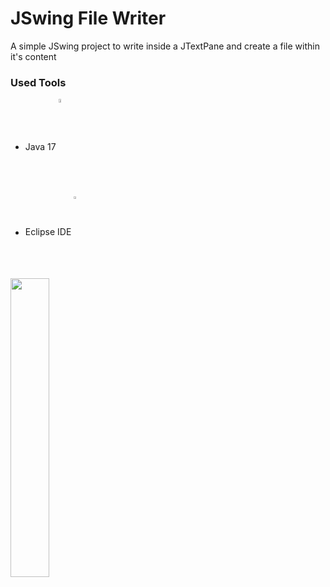 # JSwing File Writer
A simple JSwing project to write inside a JTextPane and create a file within it's content <br />
<h3>Used Tools</h3>
<ul>
    <li>Java 17 <img align="center" alt="JavaIcon" height="4%" width="4%" <img
            src="https://cdn.jsdelivr.net/gh/devicons/devicon/icons/java/java-original.svg" /></li>
    <li>Eclipse IDE <img align="center" alt="EclipseIDE" height="3%" width="3%" <img
            src="https://github.com/JGMelon22/FilmsAPI-V2/assets/73988556/59e22d83-f5d2-498f-b0f5-49852c1ea312" />
    </li>
</ul>

<img src="https://github.com/JGMelon22/DoggoBox/assets/73988556/4797f5c7-79a6-48ae-81bd-bc7170925a71" width="35%" />
<span>&nbsp;</span>